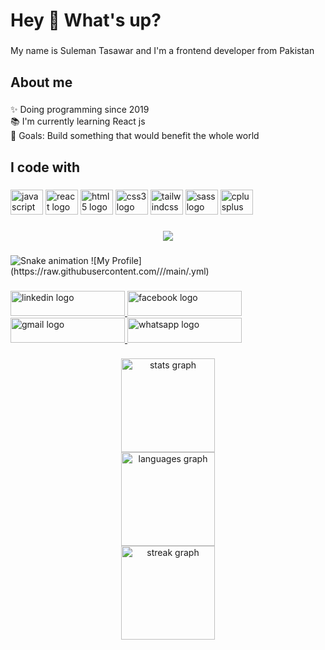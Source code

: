 <h1 align="left">Hey 👋 What's up?</h1>

###

<p align="left">My name is Suleman Tasawar and I'm a frontend developer from Pakistan</p>

###

<h2 align="left">About me</h2>

###

<p align="left">✨ Doing programming since 2019<br>📚 I'm currently learning React js<br>🎯 Goals: Build something that would benefit the whole world</p>

###

<h2 align="left">I code with</h2>

###

<div align="left">
  <img src="https://cdn.jsdelivr.net/gh/devicons/devicon/icons/javascript/javascript-original.svg" height="40" width="52" alt="javascript logo"  />
  <img src="https://cdn.jsdelivr.net/gh/devicons/devicon/icons/react/react-original.svg" height="40" width="52" alt="react logo"  />
  <img src="https://cdn.jsdelivr.net/gh/devicons/devicon/icons/html5/html5-original.svg" height="40" width="52" alt="html5 logo"  />
  <img src="https://cdn.jsdelivr.net/gh/devicons/devicon/icons/css3/css3-original.svg" height="40" width="52" alt="css3 logo"  />
  <img src="https://cdn.jsdelivr.net/gh/devicons/devicon/icons/tailwindcss/tailwindcss-original-wordmark.svg" height="40" width="52" alt="tailwindcss logo"  />
  <img src="https://cdn.jsdelivr.net/gh/devicons/devicon/icons/sass/sass-original.svg" height="40" width="52" alt="sass logo"  />
  <img src="https://cdn.jsdelivr.net/gh/devicons/devicon/icons/cplusplus/cplusplus-original.svg" height="40" width="52" alt="cplusplus logo"  />
</div>

###

<div align="center">
  <img src="https://profile-counter.glitch.me/Suleman-Tasawar/count.svg?"  />
</div>

###

<img src="https://raw.githubusercontent.com/Suleman-Tasawar/Suleman-Tasawar/output/snake.svg" alt="Snake animation" />
![My Profile](https://raw.githubusercontent.com/<Suleman-Tasawar>/<Suleman-Tasawars>/main/<README>.yml)

###

<div align="left">
  <a href="https://www.linkedin.com/in/suleman-tasawar-2a2042225/" target="_blank">
    <img src="https://raw.githubusercontent.com/maurodesouza/profile-readme-generator/master/src/assets/icons/social/linkedin/default.svg" width="183" height="40" alt="linkedin logo"  />
  </a>
  <a href="https://www.facebook.com/suleman.tasawer" target="_blank">
    <img src="https://raw.githubusercontent.com/maurodesouza/profile-readme-generator/master/src/assets/icons/social/facebook/default.svg" width="183" height="40" alt="facebook logo"  />
  </a>
  <a href="sulemantasawar9@gmail.com" target="_blank">
    <img src="https://raw.githubusercontent.com/maurodesouza/profile-readme-generator/master/src/assets/icons/social/gmail/default.svg" width="183" height="40" alt="gmail logo"  />
  </a>
  <a href="+923185396937" target="_blank">
    <img src="https://raw.githubusercontent.com/maurodesouza/profile-readme-generator/master/src/assets/icons/social/whatsapp/default.svg" width="183" height="40" alt="whatsapp logo"  />
  </a>
</div>

###

<div align="center">
  <img src="https://github-readme-stats.vercel.app/api?username=Suleman-Tasawar&hide_title=false&hide_rank=false&show_icons=true&include_all_commits=true&count_private=true&disable_animations=false&theme=cobalt&locale=en&hide_border=false&order=1&custom_title=User Stats" height="150" alt="stats graph" /> <br>
  <img src="https://github-readme-stats.vercel.app/api/top-langs?username=Suleman-Tasawar&locale=en&hide_title=false&layout=compact&card_width=320&langs_count=5&theme=dracula&hide_border=false&order=2" height="150" alt="languages graph" /> <br>
  <img src="https://streak-stats.demolab.com?user=Suleman-Tasawar&locale=en&mode=daily&theme=dracula&hide_border=false&border_radius=5&order=3" height="150" alt="streak graph"  />
</div>

###
